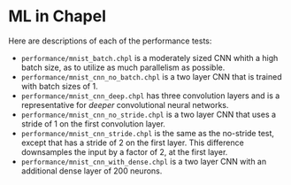 # ML in Chapel

Here are descriptions of each of the performance tests:
- `performance/mnist_batch.chpl` is a moderately sized CNN whith a high batch size, as to utilize as much parallelism as possible.
- `performance/mnist_cnn_no_batch.chpl` is a two layer CNN that is trained with batch sizes of 1.
- `performance/mnist_cnn_deep.chpl` has three convolution layers and is a representative for *deeper* convolutional neural networks. 
- `performance/mnist_cnn_no_stride.chpl` is a two layer CNN that uses a stride of 1 on the first convolution layer. 
- `performance/mnist_cnn_stride.chpl` is the same as the no-stride test, except that has a stride of 2 on the first layer. This difference downsamples the input by a factor of 2, at the first layer. 
- `performance/mnist_cnn_with_dense.chpl` is a two layer CNN with an additional dense layer of 200 neurons. 